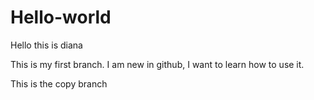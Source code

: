# Hello-world
Hello this is diana

This is my first branch. I am new in github, I want to learn how to use it.

This is the copy branch
